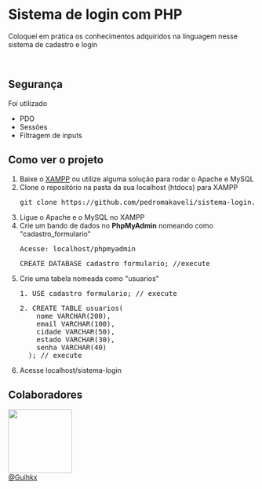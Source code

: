 <h1>Sistema de login com PHP</h1>
<p>Coloquei em prática os conhecimentos adquiridos na linguagem nesse sistema de cadastro e login</p>
<br />

<h2>Segurança</h2>
<p>Foi utilizado</p>
<ul>
  <li>PDO</li>
  <li>Sessões</li>
  <li>Filtragem de inputs</li>
</ul>

<h2>Como ver o projeto</h2>

<ol>
  <li>Baixe o <a href="www.apachefriends.org/pt_br/download.html">XAMPP</a> ou utilize alguma solução para rodar o Apache e MySQL</li>
  <li>Clone o repositório na pasta da sua localhost (htdocs) para XAMPP</li>
  <pre>git clone https://github.com/pedromakaveli/sistema-login.git</pre>
  <li>Ligue o Apache e o MySQL no XAMPP</li>
  <li>Crie um bando de dados no <b>PhpMyAdmin</b> nomeando como "cadastro_formulario"</li>
  <pre>Acesse: localhost/phpmyadmin</pre>
  <pre>CREATE DATABASE cadastro_formulario; //execute</pre>
  <li>Crie uma tabela nomeada como "usuarios"</li>
  <pre>1. USE cadastro_formulario; // execute </pre>
  <pre>2. CREATE TABLE usuarios(
    nome VARCHAR(200),
    email VARCHAR(100),
    cidade VARCHAR(50),
    estado VARCHAR(30),
    senha VARCHAR(40)
  ); // execute </pre>
  <li>Acesse localhost/sistema-login</li>
</ol>

<h2>Colaboradores</h2>

<a href="www.github.com/guihkx"><img width="130px" src="https://avatars.githubusercontent.com/u/626206?v=4"/></a>
<br />
<span><a href="www.github.com/guihkx">@Guihkx</a></span>
